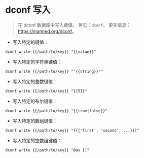 # dconf 写入

> 在 dconf 数据库中写入键值。
> 另见：`dconf`。
> 更多信息：<https://manned.org/dconf>。

- 写入特定的键值：

`dconf write {{/path/to/key}} "{{value}}"`

- 写入特定的字符串键值：

`dconf write {{/path/to/key}} "'{{string}}'"`

- 写入特定的整数键值：

`dconf write {{/path/to/key}} "{{5}}"`

- 写入特定的布尔键值：

`dconf write {{/path/to/key}} "{{true|false}}"`

- 写入特定的数组键值：

`dconf write {{/path/to/key}} "[{{'first', 'second', ...}}]"`

- 写入特定的空数组键值：

`dconf write {{/path/to/key}} "@as []"`